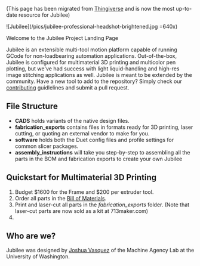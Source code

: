 (This page has been migrated from [Thingiverse](https://www.thingiverse.com/thing:3843001) and is now the most up-to-date resource for Jubilee)

![Jubilee](/pics/jubilee-professional-headshot-brightened.jpg =640x)

Welcome to the Jubilee Project Landing Page

Jubilee is an extensible multi-tool motion platform capable of running GCode for non-loadbearing automation applications.
Out-of-the-box, Jubilee is configured for multimaterial 3D printing and multicolor pen plotting, but we've had success with light liquid-handling and high-res image stitching applications as well.
Jubilee is meant to be extended by the community. Have a new tool to add to the repository? Simply check our [contributing]() guidlelines and submit a pull request.

## File Structure

* **CADS** holds variants of the native design files.
* **fabrication_exports** contains files in formats ready for 3D printing, laser cutting, or quoting an external vendor to make for you.
* **software** holds both the Duet config files and profile settings for common slicer packages.
* **assembly_instructions** will take you step-by-step to assembling all the parts in the BOM and fabrication exports to create your own Jubilee

## Quickstart for Multimaterial 3D Printing
1. Budget $1600 for the Frame and $200 per extruder tool.
1. Order all parts in the [Bill of Materials](https://docs.google.com/spreadsheets/d/1gq5yLxlfPtb3yrGsuXR_ZLhAFGB77CzGvfcWYyYIvT4/edit#gid=0).
1. Print and laser-cut all parts in the *fabrication_exports* folder. (Note that laser-cut parts are now sold as a kit at 713maker.com)
1. 


## Who are we?
Jubilee was designed by [Joshua Vasquez](http://www.doublejumpelectric.com/) of the Machine Agency Lab at the University of Washington.

